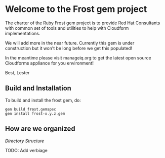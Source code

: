 Welcome to the Frost gem project
===========================

The charter of the Ruby Frost gem project is to provide Red Hat Consultants 
with common set of tools and utilities to help with Cloudform implementations.

We will add more in the near future.  Currently this gem is under construction
but it won't be long before we get this populated!

In the meantime please visit manageiq.org to get the latest open source
Cloudforms appliance for you environment!

Best,
Lester 


Build and Installation
----------------------

To build and install the frost gem, do:

    gem build frost.gemspec
    gem install frost-x.y.z.gem


How are we organized
--------------

*Directory Structure*

TODO: Add verbiage

